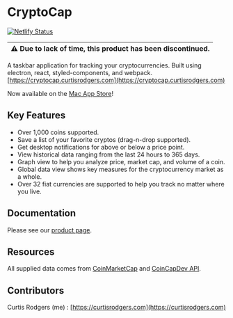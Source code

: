 # CryptoCap

[![Netlify Status](https://api.netlify.com/api/v1/badges/660c84b3-6718-4abf-b0e0-0f60ae1ca9a7/deploy-status)](https://app.netlify.com/sites/cr-cryptocap/deploys)

| :warning: Due to lack of time, this product has been discontinued. |
| ------------------------------------------------------------------ |

A taskbar application for tracking your cryptocurrencies. Built using electron,
react, styled-components, and webpack.
[https://cryptocap.curtisrodgers.com](https://cryptocap.curtisrodgers.com)

Now available on the [Mac App Store](https://itunes.apple.com/app/cryptocap/id1334581292)!

## Key Features

- Over 1,000 coins supported.
- Save a list of your favorite cryptos (drag-n-drop supported).
- Get desktop notifications for above or below a price point.
- View historical data ranging from the last 24 hours to 365 days.
- Graph view to help you analyze price, market cap, and volume of a coin.
- Global data view shows key measures for the cryptocurrency market as a whole.
- Over 32 fiat currencies are supported to help you track no matter where you live.

## Documentation

Please see our [product page](https://cryptocap.curtisrodgers.com).

## Resources

All supplied data comes from [CoinMarketCap](https://coinmarketcap.com/api/) and [CoinCapDev API](https://github.com/CoinCapDev/CoinCap.io).

## Contributors

Curtis Rodgers (me) : [https://curtisrodgers.com](https://curtisrodgers.com)
